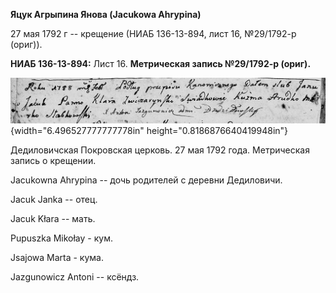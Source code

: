 **Яцук Агрыпина Янова (Jacukowa Ahrypina)**

27 мая 1792 г -- крещение (НИАБ 136-13-894, лист 16, №29/1792-р (ориг)).

**НИАБ 136-13-894:** Лист 16. **Метрическая запись №29/1792-р (ориг).**

![](./media/053f62ad8de717fa9e3c19db4ecbe74237d306a1.png){width="6.496527777777778in"
height="0.8186876640419948in"}

Дедиловичская Покровская церковь. 27 мая 1792 года. Метрическая запись о
крещении.

Jacukowna Ahrypina -- дочь родителей с деревни Дедиловичи.

Jacuk Janka -- отец.

Jacuk Kłara -- мать.

Pupuszka Mikołay - кум.

Jsajowa Marta - кума.

Jazgunowicz Antoni -- ксёндз.

